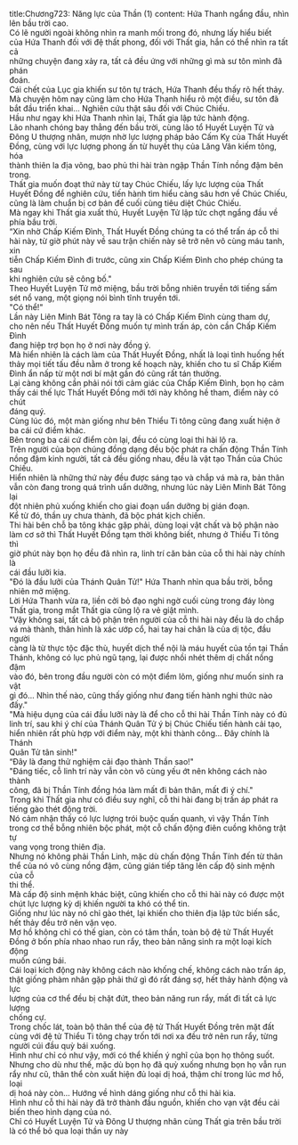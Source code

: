 title:Chương723: Năng lực của Thần (1)
content:
Hứa Thanh ngẩng đầu, nhìn lên bầu trời cao.<br>Có lẽ người ngoài không nhìn ra manh mối trong đó, nhưng lấy hiểu biết<br>của Hứa Thanh đối với đệ thất phong, đối với Thất gia, hắn có thể nhìn ra tất cả<br>những chuyện đang xảy ra, tất cả đều ứng với những gì mà sư tôn mình đã phán<br>đoán.<br>Cái chết của Lục gia khiến sư tôn tự trách, Hứa Thanh đều thấy rõ hết thảy.<br>Mà chuyện hôm nay cũng làm cho Hứa Thanh hiểu rõ một điều, sư tôn đã<br>bắt đầu triển khai... Nghiên cứu thật sâu đối với Chúc Chiếu.<br>Hầu như ngay khi Hứa Thanh nhìn lại, Thất gia lập tức hành động.<br>Lão nhanh chóng bay thẳng đến bầu trời, cùng lão tổ Huyết Luyện Tử và<br>Đông U thượng nhân, mượn nhờ lực lượng pháp bảo Cấm Kỵ của Thất Huyết<br>Đồng, cùng với lực lượng phong ấn từ huyết thụ của Lăng Vân kiếm tông, hóa<br>thành thiên la địa võng, bao phủ thi hài tràn ngập Thần Tính nồng đậm bên<br>trong.<br>Thất gia muốn đoạt thứ này từ tay Chúc Chiếu, lấy lực lượng của Thất<br>Huyết Đồng để nghiên cứu, tiến hành tìm hiểu càng sâu hơn về Chúc Chiếu,<br>cũng là làm chuẩn bị cơ bản để cuối cùng tiêu diệt Chúc Chiếu.<br>Mà ngay khi Thất gia xuất thủ, Huyết Luyện Tử lập tức chợt ngẩng đầu về<br>phía bầu trời.<br>“Xin nhờ Chấp Kiếm Đình, Thất Huyết Đồng chúng ta có thể trấn áp cỗ thi<br>hài này, từ giờ phút này về sau trận chiến này sẽ trở nên vô cùng máu tanh, xin<br>tiễn Chấp Kiếm Đình đi trước, cũng xin Chấp Kiếm Đình cho phép chúng ta sau<br>khi nghiên cứu sẽ công bố."<br>Theo Huyết Luyện Tử mở miệng, bầu trời bỗng nhiên truyền tới tiếng sấm<br>sét nổ vang, một giọng nói bình tĩnh truyền tới.<br>"Có thể!"<br>Lần này Liên Minh Bát Tông ra tay là có Chấp Kiếm Đình cùng tham dự,<br>cho nên nếu Thất Huyết Đồng muốn tự mình trấn áp, còn cần Chấp Kiếm Đình<br>đang hiệp trợ bọn họ ở nơi này đồng ý.<br>Mà hiển nhiên là cách làm của Thất Huyết Đồng, nhất là loại tình huống hết<br>thảy mọi tiết tấu đều nằm ở trong kế hoạch này, khiến cho tu sĩ Chấp Kiếm<br>Đình ẩn nấp từ một nơi bí mật gần đó cũng rất tán thưởng.<br>Lại càng không cần phải nói tới cảm giác của Chấp Kiếm Đình, bọn họ cảm<br>thấy cái thế lực Thất Huyết Đồng mới tới này không hề tham, điểm này có chút<br>đáng quý.<br>Cùng lúc đó, một màn giống như bên Thiểu Ti tông cũng đang xuất hiện ở<br>ba cái cứ điểm khác.<br>Bên trong ba cái cứ điểm còn lại, đều có cùng loại thi hài lộ ra.<br>Trên người của bọn chúng đồng dạng đều bộc phát ra chấn động Thần Tính<br>nồng đậm kinh người, tất cả đều giống nhau, đều là vật tạo Thần của Chúc<br>Chiếu.<br>Hiển nhiên là những thứ này đều được sáng tạo và chắp vá mà ra, bản thân<br>vẫn còn đang trong quá trình uẩn dưỡng, nhưng lúc này Liên Minh Bát Tông lại<br>đột nhiên phủ xuống khiến cho giai đoạn uẩn dưỡng bị gián đoạn.<br>Kể từ đó, thần uy chưa thành, đã bộc phát kịch chiến.<br>Thi hài bên chỗ ba tông khác gặp phải, dùng loại vật chất và bộ phận nào<br>làm cơ sở thì Thất Huyết Đồng tạm thời không biết, nhưng ở Thiểu Ti tông thì<br>giờ phút này bọn họ đều đã nhìn ra, linh trí căn bản của cỗ thi hài này chính là<br>cái đầu lưỡi kia.<br>"Đó là đầu lưỡi của Thánh Quân Tử!" Hứa Thanh nhìn qua bầu trời, bỗng<br>nhiên mở miệng.<br>Lời Hứa Thanh vừa ra, liền cởi bỏ đạo nghi ngờ cuối cùng trong đáy lòng<br>Thất gia, trong mắt Thất gia cũng lộ ra vẻ giật mình.<br>"Vậy không sai, tất cả bộ phận trên người của cỗ thi hài này đều là do chắp<br>vá mà thành, thân hình là xác ướp cổ, hai tay hai chân là của dị tộc, đầu người<br>càng là từ thực tộc đặc thù, huyết dịch thể nội là máu huyết của tồn tại Thần<br>Thánh, không có lục phủ ngũ tạng, lại được nhồi nhét thêm dị chất nồng đậm<br>vào đó, bên trong đầu người còn có một điểm lõm, giống như muốn sinh ra vật<br>gì đó... Nhìn thế nào, cũng thấy giống như đang tiến hành nghi thức nào đấy."<br>"Mà hiệu dụng của cái đầu lưỡi này là để cho cỗ thi hài Thần Tính này có đủ<br>linh trí, sau khi ý chí của Thánh Quân Tử ý bị Chúc Chiếu tiến hành cải tạo,<br>hiển nhiên rất phù hợp với điểm này, một khi thành công... Đây chính là Thánh<br>Quân Tử tân sinh!"<br>“Đây là đang thử nghiệm cải đạo thành Thần sao!"<br>"Đáng tiếc, cỗ linh trí này vẫn còn vô cùng yếu ớt nên không cách nào thành<br>công, đã bị Thần Tính đồng hóa làm mất đi bản thân, mất đi ý chí."<br>Trong khi Thất gia như có điều suy nghĩ, cỗ thi hài đang bị trấn áp phát ra<br>tiếng gào thét động trời.<br>Nó cảm nhận thấy có lực lượng trói buộc quấn quanh, vì vậy Thần Tính<br>trong cơ thể bỗng nhiên bộc phát, một cỗ chấn động điên cuồng không trật tự<br>vang vọng trong thiên địa.<br>Nhưng nó không phải Thần Linh, mặc dù chấn động Thần Tính đến từ thân<br>thể của nó vô cùng nồng đậm, cũng gián tiếp tăng lên cấp độ sinh mệnh của cỗ<br>thi thể.<br>Mà cấp độ sinh mệnh khác biệt, cũng khiến cho cỗ thi hài này có được một<br>chút lực lượng kỳ dị khiến người ta khó có thể tin.<br>Giống như lúc này nó chỉ gào thét, lại khiến cho thiên địa lập tức biến sắc,<br>hết thảy đều trở nên vặn vẹo.<br>Mơ hồ không chỉ có thế gian, còn có tâm thần, toàn bộ đệ tử Thất Huyết<br>Đồng ở bốn phía nhao nhao run rẩy, theo bản năng sinh ra một loại kích động<br>muốn cúng bái.<br>Cái loại kích động này không cách nào khống chế, không cách nào trấn áp,<br>thật giống phàm nhân gặp phải thứ gì đó rất đáng sợ, hết thảy hành động và lực<br>lượng của cơ thể đều bị chặt đứt, theo bản năng run rẩy, mất đi tất cả lực lượng<br>chống cự.<br>Trong chốc lát, toàn bộ thân thể của đệ tử Thất Huyết Đồng trên mặt đất<br>cùng với đệ tử Thiểu Ti tông chạy trốn tới nơi xa đều trở nên run rẩy, từng<br>người cúi đầu quỳ bái xuống.<br>Hình như chỉ có như vậy, mới có thể khiến ý nghĩ của bọn họ thông suốt.<br>Nhưng cho dù như thế, mặc dù bọn họ đã quỳ xuống nhưng bọn họ vẫn run<br>rẩy như cũ, thân thể còn xuất hiện đủ loại dị hoá, thậm chí trong lúc mơ hồ, loại<br>dị hoá này còn... Hướng về hình dáng giống như cỗ thi hài kia.<br>Hình như cỗ thi hài này đã trở thành đầu nguồn, khiến cho vạn vật đều cải<br>biến theo hình dạng của nó.<br>Chỉ có Huyết Luyện Tử và Đông U thượng nhân cùng Thất gia trên bầu trời<br>là có thể bỏ qua loại thần uy này